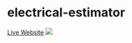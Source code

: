 # electrical-estimator
[Live Website](https://www.local-system.info)
![](https://maeebnvejslkonktbeha.supabase.co/storage/v1/object/public/cdn/IMG_1223.jpeg?t=2023-12-03T06%3A21%3A04.032Z)